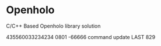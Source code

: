 # Openholo
C/C++ Based Openholo library solution

435560033234234 0801 -66666
command update
LAST
829

